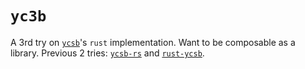 # `yc3b`

A 3rd try on [`ycsb`](https://github.com/brianfrankcooper/YCSB)'s `rust` implementation. Want to be composable as a library.
Previous 2 tries: [`ycsb-rs`](https://github.com/penberg/ycsb-rs) and [`rust-ycsb`](https://github.com/skyzh/rust-ycsb).
